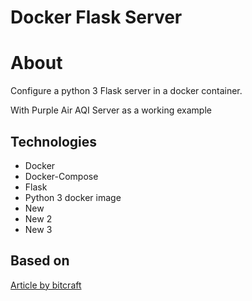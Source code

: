 # Docker Flask Server

# About

Configure a python 3 Flask server in a docker container.

With Purple Air AQI Server as a working example

## Technologies
- Docker
- Docker-Compose
- Flask
- Python 3 docker image
- New
- New 2
- New 3



## Based on
[Article by bitcraft](https://medium.com/bitcraft/docker-composing-a-python-3-flask-app-line-by-line-93b721105777)
